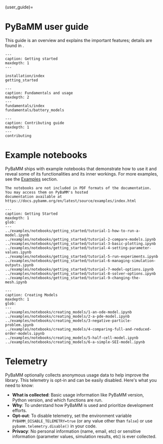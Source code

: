 (user_guide)=

# PyBaMM user guide

This guide is an overview and explains the important features;
details are found in [](api_docs).

```{toctree}
---
caption: Getting started
maxdepth: 1
---

installation/index
getting_started
```

```{toctree}
---
caption: Fundamentals and usage
maxdepth: 2
---
fundamentals/index
fundamentals/battery_models
```

```{toctree}
---
caption: Contributing guide
maxdepth: 1
---
contributing
```

# Example notebooks

PyBaMM ships with example notebooks that demonstrate how to use it and reveal some of its
functionalities and its inner workings. For more examples, see the [Examples](../examples/index.rst) section.

```{only} latex
The notebooks are not included in PDF formats of the documentation. You may access them on PyBaMM's hosted
documentation available at https://docs.pybamm.org/en/latest/source/examples/index.html
```

```{nbgallery}
---
caption: Getting Started
maxdepth: 1
glob:
---
../examples/notebooks/getting_started/tutorial-1-how-to-run-a-model.ipynb
../examples/notebooks/getting_started/tutorial-2-compare-models.ipynb
../examples/notebooks/getting_started/tutorial-3-basic-plotting.ipynb
../examples/notebooks/getting_started/tutorial-4-setting-parameter-values.ipynb
../examples/notebooks/getting_started/tutorial-5-run-experiments.ipynb
../examples/notebooks/getting_started/tutorial-6-managing-simulation-outputs.ipynb
../examples/notebooks/getting_started/tutorial-7-model-options.ipynb
../examples/notebooks/getting_started/tutorial-8-solver-options.ipynb
../examples/notebooks/getting_started/tutorial-9-changing-the-mesh.ipynb
```

```{nbgallery}
---
caption: Creating Models
maxdepth: 1
glob:
---
../examples/notebooks/creating_models/1-an-ode-model.ipynb
../examples/notebooks/creating_models/2-a-pde-model.ipynb
../examples/notebooks/creating_models/3-negative-particle-problem.ipynb
../examples/notebooks/creating_models/4-comparing-full-and-reduced-order-models.ipynb
../examples/notebooks/creating_models/5-half-cell-model.ipynb
../examples/notebooks/creating_models/6-a-simple-SEI-model.ipynb
```

# Telemetry

PyBaMM optionally collects anonymous usage data to help improve the library. This telemetry is opt-in and can be easily disabled. Here's what you need to know:

- **What is collected**: Basic usage information like PyBaMM version, Python version, and which functions are run.
- **Why**: To understand how PyBaMM is used and prioritize development efforts.
- **Opt-out**: To disable telemetry, set the environment variable `PYBAMM_DISABLE_TELEMETRY=true` (or any value other than `false`) or use `pybamm.telemetry.disable()` in your code.
- **Privacy**: No personal information (name, email, etc) or sensitive information (parameter values, simulation results, etc) is ever collected.
